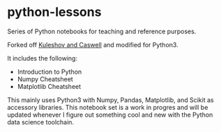 # python-lessons
Series of Python notebooks for teaching and reference purposes.

Forked off [Kuleshov and Caswell](https://github.com/kuleshov/cs228-material/blob/master/tutorials/python/cs228-python-tutorial.ipynb) and modified for Python3.

It includes the following:
* Introduction to Python
* Numpy Cheatsheet
* Matplotlib Cheatsheet

This mainly uses Python3 with Numpy, Pandas, Matplotlib, and Scikit as accessory libraries. This notebook set is a work in progres and will be updated whenever I figure out something cool and new with the Python data science toolchain.